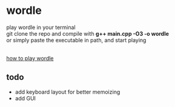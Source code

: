 # wordle
play wordle in your terminal<br/>
git clone the repo and compile with **g++ main.cpp -O3 -o wordle**<br/>
or simply paste the executable in path, and start playing<br/><br/>

<a href=https://github.com/thunderbolt004/wordle/assets/100191701/7a53e825-d0dd-49d8-a57c-3768872cee9a>how to play wordle</a>

## todo

- add keyboard layout for better memoizing
- add GUI


